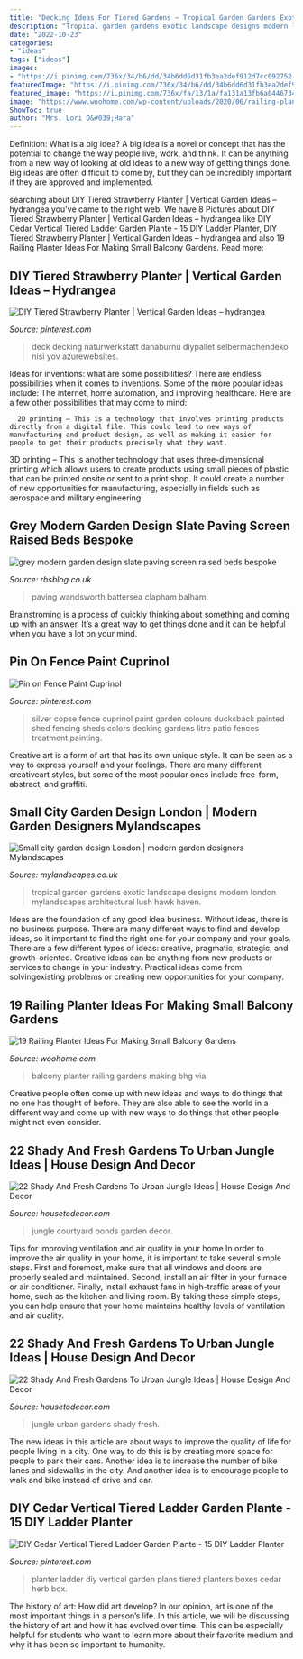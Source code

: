 ```yaml
---
title: "Decking Ideas For Tiered Gardens ~ Tropical Garden Gardens Exotic Landscape Designs Modern London Mylandscapes Architectural Lush Hawk Haven"
description: "Tropical garden gardens exotic landscape designs modern london mylandscapes architectural lush hawk haven"
date: "2022-10-23"
categories:
- "ideas"
tags: ["ideas"]
images:
- "https://i.pinimg.com/736x/34/b6/dd/34b6dd6d31fb3ea2def912d7cc092752--silver-copse-cuprinol-cuprinol-fence.jpg"
featuredImage: "https://i.pinimg.com/736x/34/b6/dd/34b6dd6d31fb3ea2def912d7cc092752--silver-copse-cuprinol-cuprinol-fence.jpg"
featured_image: "https://i.pinimg.com/736x/fa/13/1a/fa131a13fb6a044673487f998eca8679.jpg"
image: "https://www.woohome.com/wp-content/uploads/2020/06/railing-planter-balcony-garden-ideas-12-1.jpg"
ShowToc: true
author: "Mrs. Lori O&#039;Hara"
---
```



Definition: What is a big idea?
A big idea is a novel or concept that has the potential to change the way people live, work, and think. It can be anything from a new way of looking at old ideas to a new way of getting things done. Big ideas are often difficult to come by, but they can be incredibly important if they are approved and implemented.

	

		
searching about DIY Tiered Strawberry Planter | Vertical Garden Ideas – hydrangea you've came to the right web. We have 8 Pictures about DIY Tiered Strawberry Planter | Vertical Garden Ideas – hydrangea like DIY Cedar Vertical Tiered Ladder Garden Plante - 15 DIY Ladder Planter, DIY Tiered Strawberry Planter | Vertical Garden Ideas – hydrangea and also 19 Railing Planter Ideas For Making Small Balcony Gardens. Read more:
		
    
## DIY Tiered Strawberry Planter | Vertical Garden Ideas – Hydrangea

<img loading=lazy src="https://i.pinimg.com/736x/67/c5/34/67c53478ce93ae7c72d80e3968f17661.jpg" onerror="this.onerror=null;this.src='https://tse4.mm.bing.net/th?id=OIP.3N9PyUqqv5wZA0Dqh3vwjwAAAA&amp;pid=15.1';" alt="DIY Tiered Strawberry Planter | Vertical Garden Ideas – hydrangea">

_Source: pinterest.com_

>deck decking naturwerkstatt danaburnu diypallet selbermachendeko nisi yov azurewebsites. 

	

Ideas for inventions: what are some possibilities?
There are endless possibilities when it comes to inventions. Some of the more popular ideas include:
The internet, home automation, and improving healthcare. Here are a few other possibilities that may come to mind: 

      2D printing – This is a technology that involves printing products directly from a digital file. This could lead to new ways of manufacturing and product design, as well as making it easier for people to get their products precisely what they want.
3D printing – This is another technology that uses three-dimensional printing which allows users to create products using small pieces of plastic that can be printed onsite or sent to a print shop. It could create a number of new opportunities for manufacturing, especially in fields such as aerospace and military engineering.

    
## Grey Modern Garden Design Slate Paving Screen Raised Beds Bespoke

<img loading=lazy src="http://rhsblog.co.uk/wp-content/uploads/2017/06/grey-modern-garden-design-slate-paving-screen-raised-beds-bespoke-storage-and-sand-pit-london-designer-putney-wandsworth-richmond-sheen-kingston-768x509.jpg" onerror="this.onerror=null;this.src='https://tse4.mm.bing.net/th?id=OIP.7y_DY6khwCfRuFdJ0XnlMwHaE6&amp;pid=15.1';" alt="grey modern garden design slate paving screen raised beds bespoke">

_Source: rhsblog.co.uk_

>paving wandsworth battersea clapham balham. 

	

Brainstroming is a process of quickly thinking about something and coming up with an answer. It’s a great way to get things done and it can be helpful when you have a lot on your mind.

    
## Pin On Fence Paint Cuprinol

<img loading=lazy src="https://i.pinimg.com/736x/34/b6/dd/34b6dd6d31fb3ea2def912d7cc092752--silver-copse-cuprinol-cuprinol-fence.jpg" onerror="this.onerror=null;this.src='https://tse2.mm.bing.net/th?id=OIP.XLeKDpy-YzaryV01pYEM-AHaJ3&amp;pid=15.1';" alt="Pin on Fence Paint Cuprinol">

_Source: pinterest.com_

>silver copse fence cuprinol paint garden colours ducksback painted shed fencing sheds colors decking gardens litre patio fences treatment painting. 

	

Creative art is a form of art that has its own unique style. It can be seen as a way to express yourself and your feelings. There are many different creativeart styles, but some of the most popular ones include free-form, abstract, and graffiti.

    
## Small City Garden Design London | Modern Garden Designers Mylandscapes

<img loading=lazy src="https://www.mylandscapes.co.uk/small-gardens/small-city-gardens/small-lush-garden.jpg" onerror="this.onerror=null;this.src='https://tse3.mm.bing.net/th?id=OIP.eA_Sqy8KV_cocJtRcSD8OQHaEo&amp;pid=15.1';" alt="Small city garden design London | modern garden designers Mylandscapes">

_Source: mylandscapes.co.uk_

>tropical garden gardens exotic landscape designs modern london mylandscapes architectural lush hawk haven. 

	

Ideas are the foundation of any good idea business. Without ideas, there is no business purpose. There are many different ways to find and develop ideas, so it important to find the right one for your company and your goals. There are a few different types of ideas: creative, pragmatic, strategic, and growth-oriented. Creative ideas can be anything from new products or services to change in your industry. Practical ideas come from solvingexisting problems or creating new opportunities for your company.

    
## 19 Railing Planter Ideas For Making Small Balcony Gardens

<img loading=lazy src="https://www.woohome.com/wp-content/uploads/2020/06/railing-planter-balcony-garden-ideas-12-1.jpg" onerror="this.onerror=null;this.src='https://tse1.mm.bing.net/th?id=OIP.5tnz5fio3LlkAWnerQLcvgHaMR&amp;pid=15.1';" alt="19 Railing Planter Ideas For Making Small Balcony Gardens">

_Source: woohome.com_

>balcony planter railing gardens making bhg via. 

	

Creative people often come up with new ideas and ways to do things that no one has thought of before. They are also able to see the world in a different way and come up with new ways to do things that other people might not even consider.

    
## 22 Shady And Fresh Gardens To Urban Jungle Ideas | House Design And Decor

<img loading=lazy src="http://housetodecor.com/wp-content/uploads/2017/06/courtyard-jungle-garden-with-ponds.jpg" onerror="this.onerror=null;this.src='https://tse3.mm.bing.net/th?id=OIP.o25a7zPfe1glHl-Q09tZNwHaLJ&amp;pid=15.1';" alt="22 Shady And Fresh Gardens To Urban Jungle Ideas | House Design And Decor">

_Source: housetodecor.com_

>jungle courtyard ponds garden decor. 

	

Tips for improving ventilation and air quality in your home
In order to improve the air quality in your home, it is important to take several simple steps. First and foremost, make sure that all windows and doors are properly sealed and maintained. Second, install an air filter in your furnace or air conditioner. Finally, install exhaust fans in high-traffic areas of your home, such as the kitchen and living room. By taking these simple steps, you can help ensure that your home maintains healthy levels of ventilation and air quality.

    
## 22 Shady And Fresh Gardens To Urban Jungle Ideas | House Design And Decor

<img loading=lazy src="http://housetodecor.com/wp-content/uploads/2017/06/small-urban-jungle-ideas.jpg" onerror="this.onerror=null;this.src='https://tse1.mm.bing.net/th?id=OIP.Ch4z6tP6t6lfBL5W_vfsGwHaLH&amp;pid=15.1';" alt="22 Shady And Fresh Gardens To Urban Jungle Ideas | House Design And Decor">

_Source: housetodecor.com_

>jungle urban gardens shady fresh. 

	

The new ideas in this article are about ways to improve the quality of life for people living in a city. One way to do this is by creating more space for people to park their cars. Another idea is to increase the number of bike lanes and sidewalks in the city. And another idea is to encourage people to walk and bike instead of drive and car.

    
## DIY Cedar Vertical Tiered Ladder Garden Plante - 15 DIY Ladder Planter

<img loading=lazy src="https://i.pinimg.com/736x/fa/13/1a/fa131a13fb6a044673487f998eca8679.jpg" onerror="this.onerror=null;this.src='https://tse4.mm.bing.net/th?id=OIP.UTxTvHejTWURhN8gZRS-6QHaNX&amp;pid=15.1';" alt="DIY Cedar Vertical Tiered Ladder Garden Plante - 15 DIY Ladder Planter">

_Source: pinterest.com_

>planter ladder diy vertical garden plans tiered planters boxes cedar herb box. 

	

The history of art: How did art develop?
In our opinion, art is one of the most important things in a person’s life. In this article, we will be discussing the history of art and how it has evolved over time. This can be especially helpful for students who want to learn more about their favorite medium and why it has been so important to humanity.

